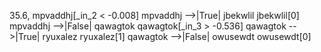 35.6, mpvaddhj[_in_2 < -0.008]
mpvaddhj -->|True| jbekwlil
jbekwlil[0]
mpvaddhj -->|False| qawagtok
qawagtok[_in_3 > -0.536]
qawagtok -->|True| ryuxalez
ryuxalez[1]
qawagtok -->|False| owusewdt
owusewdt[0]

